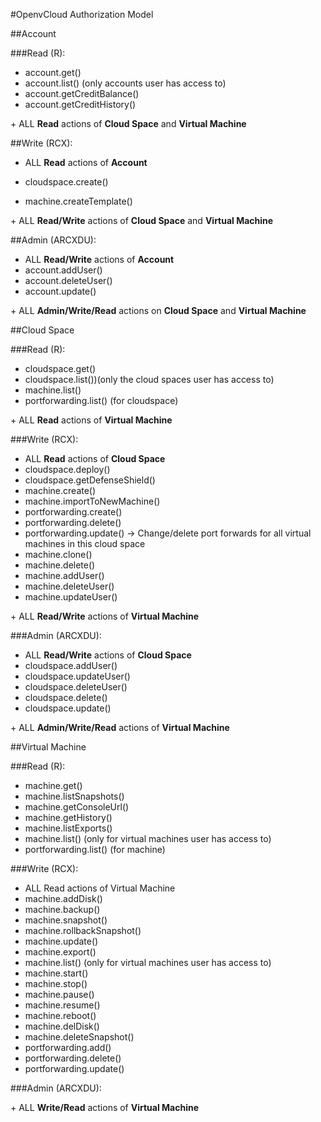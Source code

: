 #OpenvCloud Authorization Model

##Account

###Read (R):

- account.get()
- account.list() (only accounts user has access to)
- account.getCreditBalance()
- account.getCreditHistory()

\+ ALL **Read** actions of **Cloud Space** and **Virtual Machine**

##Write (RCX):

- ALL **Read** actions of **Account**

- cloudspace.create()
- machine.createTemplate()

\+ ALL **Read/Write** actions of **Cloud Space** and **Virtual Machine**

##Admin (ARCXDU):

- ALL **Read/Write** actions of **Account**
- account.addUser()
- account.deleteUser()
- account.update()

\+ ALL **Admin/Write/Read** actions on **Cloud Space** and **Virtual Machine**


##Cloud Space

###Read (R):

- cloudspace.get()
- cloudspace.list())(only the cloud spaces user has access to)
- machine.list()
- portforwarding.list() (for cloudspace)

\+ ALL **Read** actions of **Virtual Machine**

###Write (RCX):

- ALL **Read** actions of **Cloud Space**
- cloudspace.deploy()
- cloudspace.getDefenseShield()
- machine.create()
- machine.importToNewMachine()
- portforwarding.create()
- portforwarding.delete()
- portforwarding.update() -> Change/delete port forwards for all virtual machines in this cloud space
- machine.clone()
- machine.delete()
- machine.addUser()
- machine.deleteUser()
- machine.updateUser()

\+ ALL **Read/Write** actions of **Virtual Machine**

###Admin (ARCXDU):

- ALL **Read/Write** actions of **Cloud Space**
- cloudspace.addUser()
- cloudspace.updateUser()
- cloudspace.deleteUser()
- cloudspace.delete()
- cloudspace.update()

\+ ALL **Admin/Write/Read** actions of **Virtual Machine**


##Virtual Machine

###Read (R):

- machine.get()
- machine.listSnapshots()
- machine.getConsoleUrl()
- machine.getHistory()
- machine.listExports()
- machine.list() (only for virtual machines user has access to)
- portforwarding.list() (for machine)

###Write (RCX):

- ALL Read actions of Virtual Machine
- machine.addDisk()
- machine.backup()
- machine.snapshot()
- machine.rollbackSnapshot()
- machine.update()
- machine.export()
- machine.list() (only for virtual machines user has access to)
- machine.start()
- machine.stop()
- machine.pause()
- machine.resume()
- machine.reboot()
- machine.delDisk()
- machine.deleteSnapshot()
- portforwarding.add()
- portforwarding.delete()
- portforwarding.update()

###Admin (ARCXDU):

\+ ALL **Write/Read** actions of **Virtual Machine**
